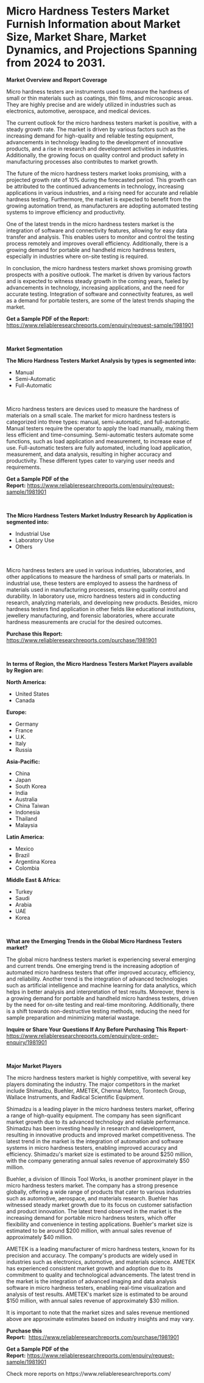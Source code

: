 <p><h1>Micro Hardness Testers Market Furnish Information about Market Size, Market Share, Market Dynamics, and Projections Spanning from 2024 to 2031.</h1></p><p><strong>Market Overview and Report Coverage</strong></p>
<p><p>Micro hardness testers are instruments used to measure the hardness of small or thin materials such as coatings, thin films, and microscopic areas. They are highly precise and are widely utilized in industries such as electronics, automotive, aerospace, and medical devices.</p><p>The current outlook for the micro hardness testers market is positive, with a steady growth rate. The market is driven by various factors such as the increasing demand for high-quality and reliable testing equipment, advancements in technology leading to the development of innovative products, and a rise in research and development activities in industries. Additionally, the growing focus on quality control and product safety in manufacturing processes also contributes to market growth.</p><p>The future of the micro hardness testers market looks promising, with a projected growth rate of 10% during the forecasted period. This growth can be attributed to the continued advancements in technology, increasing applications in various industries, and a rising need for accurate and reliable hardness testing. Furthermore, the market is expected to benefit from the growing automation trend, as manufacturers are adopting automated testing systems to improve efficiency and productivity.</p><p>One of the latest trends in the micro hardness testers market is the integration of software and connectivity features, allowing for easy data transfer and analysis. This enables users to monitor and control the testing process remotely and improves overall efficiency. Additionally, there is a growing demand for portable and handheld micro hardness testers, especially in industries where on-site testing is required.</p><p>In conclusion, the micro hardness testers market shows promising growth prospects with a positive outlook. The market is driven by various factors and is expected to witness steady growth in the coming years, fueled by advancements in technology, increasing applications, and the need for accurate testing. Integration of software and connectivity features, as well as a demand for portable testers, are some of the latest trends shaping the market.</p></p>
<p><strong>Get a Sample PDF of the Report:</strong> <a href="https://www.reliableresearchreports.com/enquiry/request-sample/1981901">https://www.reliableresearchreports.com/enquiry/request-sample/1981901</a></p>
<p>&nbsp;</p>
<p><strong>Market Segmentation</strong></p>
<p><strong>The Micro Hardness Testers Market Analysis by types is segmented into:</strong></p>
<p><ul><li>Manual</li><li>Semi-Automatic</li><li>Full-Automatic</li></ul></p>
<p>&nbsp;</p>
<p><p>Micro hardness testers are devices used to measure the hardness of materials on a small scale. The market for micro hardness testers is categorized into three types: manual, semi-automatic, and full-automatic. Manual testers require the operator to apply the load manually, making them less efficient and time-consuming. Semi-automatic testers automate some functions, such as load application and measurement, to increase ease of use. Full-automatic testers are fully automated, including load application, measurement, and data analysis, resulting in higher accuracy and productivity. These different types cater to varying user needs and requirements.</p></p>
<p><strong>Get a Sample PDF of the Report:</strong>&nbsp;<a href="https://www.reliableresearchreports.com/enquiry/request-sample/1981901">https://www.reliableresearchreports.com/enquiry/request-sample/1981901</a></p>
<p>&nbsp;</p>
<p><strong>The Micro Hardness Testers Market Industry Research by Application is segmented into:</strong></p>
<p><ul><li>Industrial Use</li><li>Laboratory Use</li><li>Others</li></ul></p>
<p>&nbsp;</p>
<p><p>Micro hardness testers are used in various industries, laboratories, and other applications to measure the hardness of small parts or materials. In industrial use, these testers are employed to assess the hardness of materials used in manufacturing processes, ensuring quality control and durability. In laboratory use, micro hardness testers aid in conducting research, analyzing materials, and developing new products. Besides, micro hardness testers find application in other fields like educational institutions, jewellery manufacturing, and forensic laboratories, where accurate hardness measurements are crucial for the desired outcomes.</p></p>
<p><strong>Purchase this Report:</strong>&nbsp; <a href="https://www.reliableresearchreports.com/purchase/1981901">https://www.reliableresearchreports.com/purchase/1981901</a></p>
<p>&nbsp;</p>
<p><strong>In terms of Region, the Micro Hardness Testers Market Players available by Region are:</strong></p>
<p>
    <p> <strong> North America: </strong>
        <ul>
            <li>United States</li>
            <li>Canada</li>
        </ul>
        </p> 
    <p> <strong> Europe: </strong>
        <ul>
            <li>Germany</li>
            <li>France</li>
            <li>U.K.</li>
            <li>Italy</li>
            <li>Russia</li>
        </ul>
        </p> 
    <p> <strong> Asia-Pacific: </strong>
        <ul>
            <li>China</li>
            <li>Japan</li>
            <li>South Korea</li>
            <li>India</li>
            <li>Australia</li>
            <li>China Taiwan</li>
            <li>Indonesia</li>
            <li>Thailand</li>
            <li>Malaysia</li>
        </ul>
        </p> 
    <p> <strong> Latin America: </strong>
        <ul>
            <li>Mexico</li>
            <li>Brazil</li>
            <li>Argentina Korea</li>
            <li>Colombia</li>
        </ul>
        </p> 
    <p> <strong> Middle East & Africa: </strong>
        <ul>
            <li>Turkey</li>
            <li>Saudi</li>
            <li>Arabia</li>
            <li>UAE</li>
            <li>Korea</li>
        </ul>
    </p>
    </p>
<p>&nbsp;</p>
<p><strong>What are the Emerging Trends in the Global Micro Hardness Testers market?</strong></p>
<p><p>The global micro hardness testers market is experiencing several emerging and current trends. One emerging trend is the increasing adoption of automated micro hardness testers that offer improved accuracy, efficiency, and reliability. Another trend is the integration of advanced technologies such as artificial intelligence and machine learning for data analytics, which helps in better analysis and interpretation of test results. Moreover, there is a growing demand for portable and handheld micro hardness testers, driven by the need for on-site testing and real-time monitoring. Additionally, there is a shift towards non-destructive testing methods, reducing the need for sample preparation and minimizing material wastage.</p></p>
<p><strong>Inquire or Share Your Questions If Any Before Purchasing This Report</strong>- <a href="https://www.reliableresearchreports.com/enquiry/pre-order-enquiry/1981901">https://www.reliableresearchreports.com/enquiry/pre-order-enquiry/1981901</a></p>
<p>&nbsp;</p>
<p><strong>Major Market Players</strong></p>
<p><p>The micro hardness testers market is highly competitive, with several key players dominating the industry. The major competitors in the market include Shimadzu, Buehler, AMETEK, Chennai Metco, Torontech Group, Wallace Instruments, and Radical Scientific Equipment.</p><p>Shimadzu is a leading player in the micro hardness testers market, offering a range of high-quality equipment. The company has seen significant market growth due to its advanced technology and reliable performance. Shimadzu has been investing heavily in research and development, resulting in innovative products and improved market competitiveness. The latest trend in the market is the integration of automation and software systems in micro hardness testers, enabling improved accuracy and efficiency. Shimadzu's market size is estimated to be around $250 million, with the company generating annual sales revenue of approximately $50 million.</p><p>Buehler, a division of Illinois Tool Works, is another prominent player in the micro hardness testers market. The company has a strong presence globally, offering a wide range of products that cater to various industries such as automotive, aerospace, and materials research. Buehler has witnessed steady market growth due to its focus on customer satisfaction and product innovation. The latest trend observed in the market is the increasing demand for portable micro hardness testers, which offer flexibility and convenience in testing applications. Buehler's market size is estimated to be around $200 million, with annual sales revenue of approximately $40 million.</p><p>AMETEK is a leading manufacturer of micro hardness testers, known for its precision and accuracy. The company's products are widely used in industries such as electronics, automotive, and materials science. AMETEK has experienced consistent market growth and adoption due to its commitment to quality and technological advancements. The latest trend in the market is the integration of advanced imaging and data analysis software in micro hardness testers, enabling real-time visualization and analysis of test results. AMETEK's market size is estimated to be around $150 million, with annual sales revenue of approximately $30 million.</p><p>It is important to note that the market sizes and sales revenue mentioned above are approximate estimates based on industry insights and may vary.</p></p>
<p><strong>Purchase this Report:</strong>&nbsp;&nbsp;<a href="https://www.reliableresearchreports.com/purchase/1981901">https://www.reliableresearchreports.com/purchase/1981901</a></p>
<p></p>
<p><strong>Get a Sample PDF of the Report:</strong>&nbsp;<a href="https://www.reliableresearchreports.com/enquiry/request-sample/1981901">https://www.reliableresearchreports.com/enquiry/request-sample/1981901</a></p>
<p>Check more reports on https://www.reliableresearchreports.com/</p>